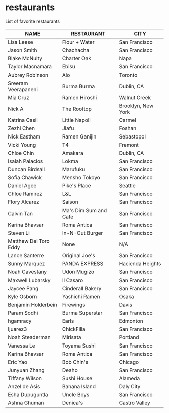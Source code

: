 # restaurants
List of favorite restaurants

 NAME | RESTAURANT | CITY
---|---|---
Lisa Leese | Flour + Water | San Francisco
Jason Smith | Chachacha | San Francisco
Blake McNulty | Charter Oak | Napa
Taylor Macnamara | Ebisu | San Francisco
Aubrey Robinson | Alo | Toronto
Sreeram Veerapaneni | Burma Burma | Dublin, CA
Mia Cruz | Ramen Hiroshi | Walnut Creek
Nick A | The Rooftop | Brooklyn, New York
Katrina Casil | Little Napoli | Carmel
Zezhi Chen | Jiafu | Foshan
Nick Eastham | Ramen Ganijin | Sebastopol
Vicki Young | T4 | Fremont
Chloe Chin | Amakara | Dublin, CA
Isaiah Palacios | Lokma | San Francisco
Duncan Birdsall | Marufuku | San Francisco
Sofia Chawick | Mensho Tokoyo | San Francisco
Daniel Agee | Pike's Place | Seattle
Chloe Ramirez | L&L | San Francisco
Flory Alcarez | Saison | San Francisco
Calvin Tan | Ma's Dim Sum and Cafe | San Francisco
Karina Bhavsar | Roma Antica | San Francisco
Steven Li | In-N-Out Burger | San Francisco
Matthew Del Toro Eddy | None | N/A
Lance Santerre | Original Joe's | San Francisco
Sunny Marquez | PANDA EXPRESS | Hacienda Heights
Noah Cavestany | Udon Mugizo | San Francisco
Maxwell Lubarsky | Il Casaro | San Francisco
Jaycee Pang | Cinderall Bakery | San Francisco
Kyle Osborn | Yashichi Ramen | Osaka
Benjamin Holderbein | Firewings | Davis
Param Sodhi | Burma Superstar | San Francisco
hgamracy | Earls | Edmonton
Ijuarez3 | ChickFilla | San Francisco
Noah Steaderman | Mirisata | Portland
Vanessa Le | Toyama Sushi | San Francisco
Karina Bhavsar | Roma Antica | San Francisco
Eric Yao | Bob Chin's | Chicago
Junyuan Zhang | Deaho | San Francisco
Tiffany Wilson | Sushi House | Alameda
Anzel de Asis | Banana Island | Daly City 
Esha Dupuguntla | Uncle Boys | San Francisco
Ashna Ghuman | Denica's | Castro Valley